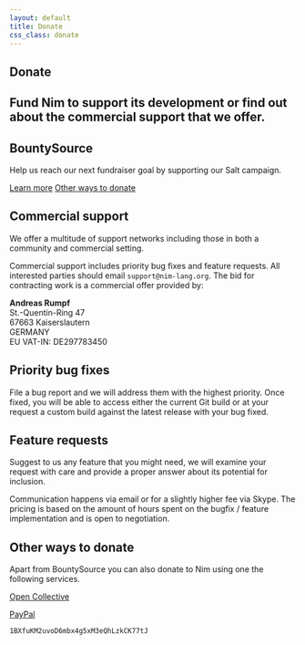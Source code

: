 ```yaml
---
layout: default
title: Donate
css_class: donate
---
```


<section>
<div class="pure-g center">
      <div class="pure-u-1-2">
  <h1 class="text-centered section-heading">Donate</h1>
  <h2 class="text-centered section-subheading">
    Fund Nim to support its development or find out about the commercial
    support that we offer.
  </h2>
  </div>
  </div>
</section>

<section class="background-faded call-to-action">
  <div class="content text-centered">
    <h2 class="section-heading">BountySource</h2>
    <div class="pure-g center">
      <div class="pure-u-1-2">
        <p class="text-larger">
          Help us reach our next fundraiser goal by supporting our Salt
          campaign.
        </p>
      </div>
    </div>
    <a class="pure-button pure-button-primary" href="https://salt.bountysource.com/teams/nim">Learn more</a>
    <a class="pure-button" href="#other-ways-to-donate">Other ways to donate</a>
  </div>
</section>

<section class="content slim" markdown="1">

# Commercial support

We offer a multitude of support networks including those in both a community
and commercial setting.

Commercial support includes priority bug fixes and feature requests. All
interested parties should email ``support@nim-lang.org``. The bid for
contracting work is a commercial offer provided by:

**Andreas Rumpf**<br/>
St.-Quentin-Ring 47<br/>
67663 Kaiserslautern<br/>
GERMANY<br/>
EU VAT-IN: DE297783450<br/>

## Priority bug fixes

File a bug report and we will address them with the highest priority.
Once fixed, you will be able to access either the current Git build or
at your request a custom build against the latest release with your bug fixed.

## Feature requests

Suggest to us any feature that you might need, we will examine your request
with care and provide a proper answer about its potential for inclusion.

Communication happens via email or for a slightly higher fee via Skype.
The pricing is based on the amount of hours spent on the bugfix / feature
implementation and is open to negotiation.

# Other ways to donate

Apart from BountySource you can also donate to Nim using one the following
services.


<i class="fa fa-money-bill-alt" aria-hidden="true"></i>
[Open Collective](https://opencollective.com/nim)

<i class="fab fa-paypal" aria-hidden="true"></i>
[PayPal](https://www.paypal.com/cgi-bin/webscr?cmd=_s-xclick&hosted_button_id=FLWX5V2PMAXAU)

<i class="fab fa-btc" aria-hidden="true"></i>
``1BXfuKM2uvoD6mbx4g5xM3eQhLzkCK77tJ``

</section>